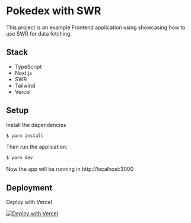 # Pokedex with SWR

This project is an example Frontend application using showcasing how to use SWR for data fetching.

## Stack

- TypeScript
- Next.js
- SWR
- Tailwind
- Vercel

## Setup

Install the dependencies

```bash
$ yarn install
```

Then run the application:

```bash
$ yarn dev
```

Now the app will be running in http://localhost:3000

## Deployment

Deploy with Vercel

[![Deploy with Vercel](https://vercel.com/button)](https://vercel.com/new/project?template=https://github.com/sergiodxa/pokedex-swr)

